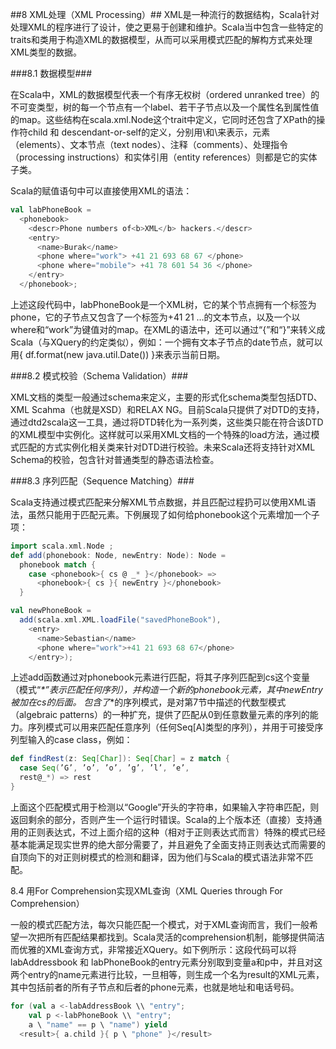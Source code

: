 ##8	XML处理（XML Processing）##
XML是一种流行的数据结构，Scala针对处理XML的程序进行了设计，使之更易于创建和维护。Scala当中包含一些特定的traits和类用于构造XML的数据模型，从而可以采用模式匹配的解构方式来处理XML类型的数据。

###8.1	数据模型###

在Scala中，XML的数据模型代表一个有序无权树（ordered unranked tree）的不可变类型，树的每一个节点有一个label、若干子节点以及一个属性名到属性值的map。这些结构在scala.xml.Node这个trait中定义，它同时还包含了XPath的操作符child 和 descendant-or-self的定义，分别用\和\\来表示，元素（elements）、文本节点（text nodes）、注释（comments）、处理指令（processing instructions）和实体引用（entity references）则都是它的实体子类。

Scala的赋值语句中可以直接使用XML的语法：

```Scala
val labPhoneBook =
  <phonebook>
    <descr>Phone numbers of<b>XML</b> hackers.</descr>
    <entry>
      <name>Burak</name>
      <phone where="work"> +41 21 693 68 67 </phone>
      <phone where="mobile"> +41 78 601 54 36 </phone>
    </entry>
  </phonebook>;
```

上述这段代码中，labPhoneBook是一个XML树，它的某个节点拥有一个标签为phone，它的子节点又包含了一个标签为+41 21 …的文本节点，以及一个以where和“work”为键值对的map。在XML的语法中，还可以通过“{”和“}”来转义成Scala（与XQuery的约定类似），例如：一个拥有文本子节点的date节点，就可以用<date>{ df.format(new java.util.Date()) }</date>来表示当前日期。

###8.2	模式校验（Schema Validation）###

XML文档的类型一般通过schema来定义，主要的形式化schema类型包括DTD、XML Scahma（也就是XSD）和RELAX NG。目前Scala只提供了对DTD的支持，通过dtd2scala这一工具，通过将DTD转化为一系列类，这些类只能在符合该DTD的XML模型中实例化。这样就可以采用XML文档的一个特殊的load方法，通过模式匹配的方式实例化相关类来针对DTD进行校验。未来Scala还将支持针对XML Schema的校验，包含针对普通类型的静态语法检查。

###8.3	序列匹配（Sequence Matching）###

Scala支持通过模式匹配来分解XML节点数据，并且匹配过程扔可以使用XML语法，虽然只能用于匹配元素。下例展现了如何给phonebook这个元素增加一个子项：

```Scala
import scala.xml.Node ;
def add(phonebook: Node, newEntry: Node): Node =
  phonebook match {
    case <phonebook>{ cs @ _* }</phonebook> =>
      <phonebook>{ cs }{ newEntry }</phonebook>
  }

val newPhoneBook =
  add(scala.xml.XML.loadFile("savedPhoneBook"),
    <entry>
      <name>Sebastian</name>
      <phone where="work">+41 21 693 68 67</phone>
    </entry>);
```

上述add函数通过对phonebook元素进行匹配，将其子序列匹配到cs这个变量（模式“_*”表示匹配任何序列），并构造一个新的phonebook元素，其中newEntry被加在cs的后面。
包含了_*的序列模式，是对第7节中描述的代数型模式（algebraic patterns）的一种扩充，提供了匹配从0到任意数量元素的序列的能力。序列模式可以用来匹配任意序列（任何Seq[A]类型的序列），并用于可接受序列型输入的case class，例如：

```Scala
def findRest(z: Seq[Char]): Seq[Char] = z match {
  case Seq(’G’, ’o’, ’o’, ’g’, ’l’, ’e’,
  rest@_*) => rest
}
```

上面这个匹配模式用于检测以“Google”开头的字符串，如果输入字符串匹配，则返回剩余的部分，否则产生一个运行时错误。Scala的上个版本还（直接）支持通用的正则表达式，不过上面介绍的这种（相对于正则表达式而言）特殊的模式已经基本能满足现实世界的绝大部分需要了，并且避免了全面支持正则表达式而需要的自顶向下的对正则树模式的检测和翻译，因为他们与Scala的模式语法非常不匹配。

8.4	用For Comprehension实现XML查询（XML Queries through For Comprehension）

一般的模式匹配方法，每次只能匹配一个模式，对于XML查询而言，我们一般希望一次把所有匹配结果都找到。Scala灵活的comprehension机制，能够提供简洁而优雅的XML查询方式，非常接近XQuery。如下例所示：这段代码可以将labAddressbook 和 labPhoneBook的entry元素分别取到变量a和p中，并且对这两个entry的name元素进行比较，一旦相等，则生成一个名为result的XML元素，其中包括前者的所有子节点和后者的phone元素，也就是地址和电话号码。

```Scala
for (val a <-labAddressBook \\ "entry";
    val p <-labPhoneBook \\ "entry";
    a \ "name" == p \ "name") yield
  <result>{ a.child }{ p \ "phone" }</result>
```
